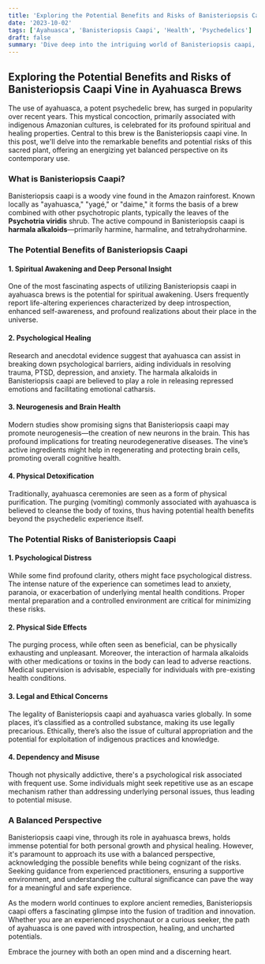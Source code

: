 ```yaml
---
title: 'Exploring the Potential Benefits and Risks of Banisteriopsis Caapi Vine in Ayahuasca Brews'
date: '2023-10-02'
tags: ['Ayahuasca', 'Banisteriopsis Caapi', 'Health', 'Psychedelics']
draft: false
summary: 'Dive deep into the intriguing world of Banisteriopsis caapi, a key ingredient in ayahuasca brews. Discover the potential benefits and risks tied to this ancient vine that has been used in spiritual and healing practices for centuries.'
---
```


## Exploring the Potential Benefits and Risks of Banisteriopsis Caapi Vine in Ayahuasca Brews

The use of ayahuasca, a potent psychedelic brew, has surged in popularity over recent years. This mystical concoction, primarily associated with indigenous Amazonian cultures, is celebrated for its profound spiritual and healing properties. Central to this brew is the Banisteriopsis caapi vine. In this post, we'll delve into the remarkable benefits and potential risks of this sacred plant, offering an energizing yet balanced perspective on its contemporary use.

### What is Banisteriopsis Caapi?

Banisteriopsis caapi is a woody vine found in the Amazon rainforest. Known locally as "ayahuasca," "yagé," or "daime," it forms the basis of a brew combined with other psychotropic plants, typically the leaves of the **Psychotria viridis** shrub. The active compound in Banisteriopsis caapi is **harmala alkaloids**—primarily harmine, harmaline, and tetrahydroharmine.

### The Potential Benefits of Banisteriopsis Caapi

#### 1. **Spiritual Awakening and Deep Personal Insight**

One of the most fascinating aspects of utilizing Banisteriopsis caapi in ayahuasca brews is the potential for spiritual awakening. Users frequently report life-altering experiences characterized by deep introspection, enhanced self-awareness, and profound realizations about their place in the universe.

#### 2. **Psychological Healing**

Research and anecdotal evidence suggest that ayahuasca can assist in breaking down psychological barriers, aiding individuals in resolving trauma, PTSD, depression, and anxiety. The harmala alkaloids in Banisteriopsis caapi are believed to play a role in releasing repressed emotions and facilitating emotional catharsis.

#### 3. **Neurogenesis and Brain Health**

Modern studies show promising signs that Banisteriopsis caapi may promote neurogenesis—the creation of new neurons in the brain. This has profound implications for treating neurodegenerative diseases. The vine’s active ingredients might help in regenerating and protecting brain cells, promoting overall cognitive health.

#### 4. **Physical Detoxification**

Traditionally, ayahuasca ceremonies are seen as a form of physical purification. The purging (vomiting) commonly associated with ayahuasca is believed to cleanse the body of toxins, thus having potential health benefits beyond the psychedelic experience itself.

### The Potential Risks of Banisteriopsis Caapi

#### 1. **Psychological Distress**

While some find profound clarity, others might face psychological distress. The intense nature of the experience can sometimes lead to anxiety, paranoia, or exacerbation of underlying mental health conditions. Proper mental preparation and a controlled environment are critical for minimizing these risks.

#### 2. **Physical Side Effects**

The purging process, while often seen as beneficial, can be physically exhausting and unpleasant. Moreover, the interaction of harmala alkaloids with other medications or toxins in the body can lead to adverse reactions. Medical supervision is advisable, especially for individuals with pre-existing health conditions.

#### 3. **Legal and Ethical Concerns**

The legality of Banisteriopsis caapi and ayahuasca varies globally. In some places, it’s classified as a controlled substance, making its use legally precarious. Ethically, there’s also the issue of cultural appropriation and the potential for exploitation of indigenous practices and knowledge.

#### 4. **Dependency and Misuse**

Though not physically addictive, there's a psychological risk associated with frequent use. Some individuals might seek repetitive use as an escape mechanism rather than addressing underlying personal issues, thus leading to potential misuse.

### A Balanced Perspective

Banisteriopsis caapi vine, through its role in ayahuasca brews, holds immense potential for both personal growth and physical healing. However, it's paramount to approach its use with a balanced perspective, acknowledging the possible benefits while being cognizant of the risks. Seeking guidance from experienced practitioners, ensuring a supportive environment, and understanding the cultural significance can pave the way for a meaningful and safe experience.

As the modern world continues to explore ancient remedies, Banisteriopsis caapi offers a fascinating glimpse into the fusion of tradition and innovation. Whether you are an experienced psychonaut or a curious seeker, the path of ayahuasca is one paved with introspection, healing, and uncharted potentials.

Embrace the journey with both an open mind and a discerning heart.